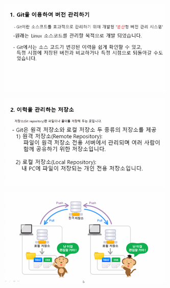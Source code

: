 ![](../image/Pasted%20image%2020240325140133.png)

![](../image/Pasted%20image%2020240325140323.png)

![](../image/Pasted%20image%2020240325140428.png)

